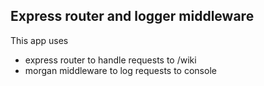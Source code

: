 ## Express router and logger middleware

This app uses 
- express router to handle requests to /wiki
- morgan middleware to log requests to console
